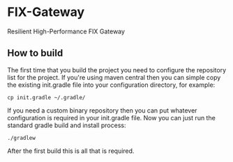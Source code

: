 # FIX-Gateway
Resilient High-Performance FIX Gateway

## How to build

The first time that you build the project you need to configure the repository
list for the project. If you're using maven central then you can simple copy the
existing init.gradle file into your configuration directory, for example:

```
cp init.gradle ~/.gradle/
```

If you need a custom binary repository then you can put whatever configuration is
required in your init.gradle file. Now you can just run the standard gradle build
and install process:

```
./gradlew
```

After the first build this is all that is required.
